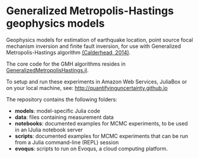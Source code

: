 # Generalized Metropolis-Hastings geophysics models

Geophysics models for estimation of earthquake location, point source focal mechanism inversion and finite fault inversion, for use with Generalized Metropolis-Hastings algorithm [(Calderhead, 2014)](#refs). 

The core code for the GMH algorithms resides in [GeneralizedMetropolisHastings.jl](https://github.com/QuantifyingUncertainty/GeneralizedMetropolisHastings.jl).

To setup and run these experiments in Amazon Web Services, JuliaBox or on your local machine, see: http://quantifyinguncertainty.github.io

The repository contains the following folders:

- **models**: model-specific Julia code
- **data**: files containing measurement data
- **notebooks**: documented examples for MCMC experiments, to be used in an IJulia notebook server
- **scripts**: documented examples for MCMC experiments that can be run from a Julia command-line (REPL) session
- **evoqus**: scripts to run on Evoqus, a cloud computing platform.

